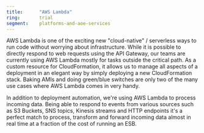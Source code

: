 ```yaml
---
title:      "AWS Lambda"
ring:       trial
segment:    platforms-and-aoe-services
---
```


AWS Lambda is one of the exciting new "cloud-native" / serverless ways to run code without worrying about infrastructure.
While it is possible to directly respond to web requests using the API Gateway, our teams are currently using AWS Lambda mostly for tasks outside the critical path.
As a custom resource for CloudFormation, it allows us to manage all aspects of a deployment in an elegant way by simply deploying a new CloudFormation stack.
Baking AMIs and doing green/blue switches are only two of the many use cases where AWS Lambda comes in very handy.

In addition to deployment automation, we're using AWS Lambda to process incoming data.
Being able to respond to events from various sources such as S3 Buckets, SNS topics, Kinesis streams and HTTP endpoints it's a perfect match to process, transform and forward incoming data almost in real time at a fraction of the cost of running an ESB.
